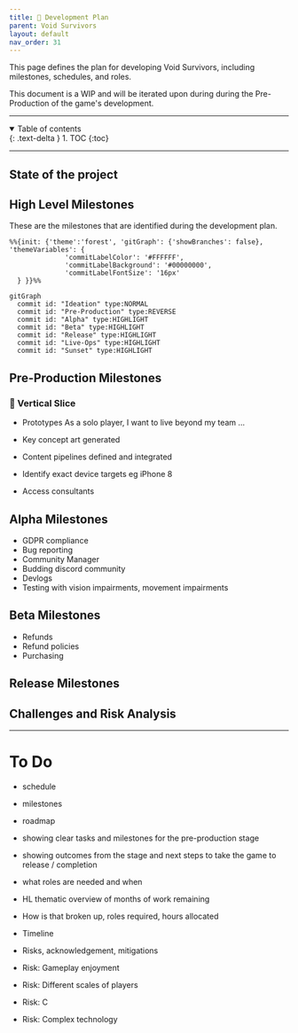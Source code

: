```yaml
---
title: 📅 Development Plan
parent: Void Survivors
layout: default
nav_order: 31
---
```


This page defines the plan for developing Void Survivors, including milestones, schedules, and roles.

This document is a WIP and will be iterated upon during during the Pre-Production of the game's development.

----

<details open markdown="block">
  <summary>
    Table of contents
  </summary>
  {: .text-delta }
1. TOC
{:toc}
</details>

----

## State of the project

## High Level Milestones
These are the milestones that are identified during the development plan.

```mermaid
%%{init: {'theme':'forest', 'gitGraph': {'showBranches': false}, 'themeVariables': {
              'commitLabelColor': '#FFFFFF',
              'commitLabelBackground': '#00000000',
              'commitLabelFontSize': '16px'
  } }}%%

gitGraph
  commit id: "Ideation" type:NORMAL
  commit id: "Pre-Production" type:REVERSE
  commit id: "Alpha" type:HIGHLIGHT
  commit id: "Beta" type:HIGHLIGHT
  commit id: "Release" type:HIGHLIGHT
  commit id: "Live-Ops" type:HIGHLIGHT
  commit id: "Sunset" type:HIGHLIGHT
```

## Pre-Production Milestones

### 🎯 Vertical Slice

* Prototypes
  As a solo player, I want to live beyond my team ...

* Key concept art generated

* Content pipelines defined and integrated

* Identify exact device targets eg iPhone 8

* Access consultants

## Alpha Milestones

* GDPR compliance
* Bug reporting
* Community Manager
* Budding discord community
* Devlogs
* Testing with vision impairments, movement impairments

## Beta Milestones

* Refunds
* Refund policies
* Purchasing

## Release Milestones


## Challenges and Risk Analysis


----



# To Do
* schedule
* milestones
* roadmap
* showing clear tasks and milestones for the pre-production stage
* showing outcomes from the stage and next steps to take the game to release
/ completion
* what roles are needed and when
* HL thematic overview of months of work remaining
* How is that broken up, roles required, hours allocated

* Timeline

* Risks, acknowledgement, mitigations


* Risk: Gameplay enjoyment
* Risk: Different scales of players
* Risk: C
* Risk: Complex technology
